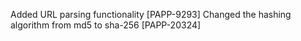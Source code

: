 Added URL parsing functionality [PAPP-9293]
Changed the hashing algorithm from md5 to sha-256 [PAPP-20324]
